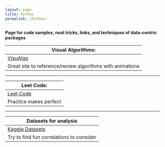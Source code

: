 ```yaml
---
layout: page
title: Python
permalink: /Python/
---
```

**Page for code samples, neat tricks, links, and techniques of data-centric packages** 


|Visual Algorithms:|
|-------------------------------------------------------|
|[VisuAlgo](https://visualgo.net/en "Visit VisuAlgo!")|  
|Great site to reference/review algorithms with animations|

---------------------------------------------------------------

|Leet Code:|
|----------------|
|[Leet Code](https://leetcode.com/ "Visit Leet Code!")
|Practice makes perfect|

----------------------------------------------------------------

|Datasets for analysis|
|---------------------|
|[Kaggle Datasets](https://www.kaggle.com/datasets "Get some data")|
|Try to find fun correlations to consider|
